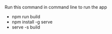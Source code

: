 Run this command in command line to run the app
- npm run build
- npm install -g serve 
- serve -s build
